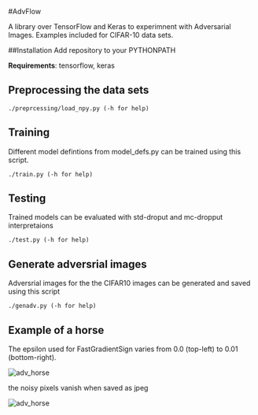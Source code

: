 #AdvFlow

A library over TensorFlow and Keras to experimnent with Adversarial Images.
Examples included for CIFAR-10 data sets.

##Installation
Add repository to your PYTHONPATH

**Requirements**: tensorflow, keras

## Preprocessing the data sets
```
./preprcessing/load_npy.py (-h for help)
```

## Training

Different model defintions from model_defs.py can be trained using this script. 

```
./train.py (-h for help)
```

## Testing
Trained models can be evaluated with std-droput and mc-dropput interpretaions
```
./test.py (-h for help)
```

## Generate adversrial images
Adversrial images for the the CIFAR10 images can be generated and saved using this script
```
./genadv.py (-h for help)
```

## Example of a horse

The epsilon used for FastGradientSign varies from 0.0 (top-left) to 0.01 (bottom-right).

![adv_horse](https://cloud.githubusercontent.com/assets/2141648/20526315/6bfbe28e-b0bb-11e6-85b3-eb6f312af4b5.png)

the noisy pixels vanish when saved as jpeg

![adv_horse](https://cloud.githubusercontent.com/assets/2141648/20526317/6d52952e-b0bb-11e6-8cff-e05c860c62a5.jpg)

